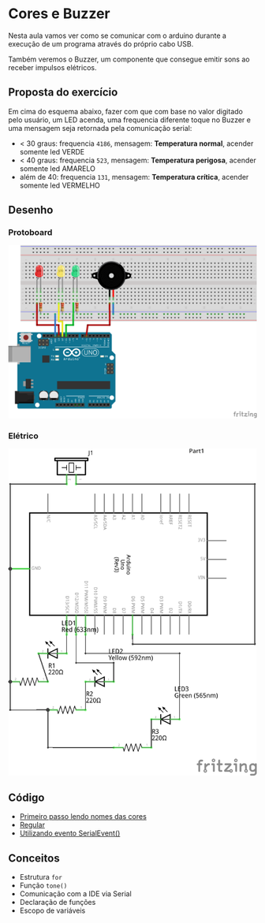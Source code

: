 # Cores e Buzzer

Nesta aula vamos ver como se comunicar com o arduino durante a execução de um programa através do próprio cabo USB.

Também veremos o Buzzer, um componente que consegue emitir sons ao receber impulsos elétricos.

## Proposta do exercício

Em cima do esquema abaixo, fazer com que com base no valor digitado pelo usuário,
um LED acenda, uma frequencia diferente toque no Buzzer e uma mensagem seja retornada pela comunicação serial:

- < 30 graus: frequencia `4186`, mensagem: **Temperatura normal**, acender somente led VERDE
- < 40 graus: frequencia `523`, mensagem: **Temperatura perigosa**, acender somente led AMARELO
- além de 40: frequencia `131`, mensagem: **Temperatura crítica**, acender somente led VERMELHO

## Desenho

### Protoboard

![protoboard](./src/temperaturas/sketch_bb.png)

### Elétrico

![eletrico](./src/temperaturas/sketch_schem.png)


## Código

- [Primeiro passo lendo nomes das cores](./src/temperaturas/temperaturas-nomes.ino)
- [Regular](./src/temperaturas/temperaturas.ino)
- [Utilizando evento SerialEvent()](./src/temperaturas/temperaturas-event.ino)

## Conceitos
- Estrutura `for`
- Função `tone()`
- Comunicação com a IDE via Serial
- Declaração de funções
- Escopo de variáveis
